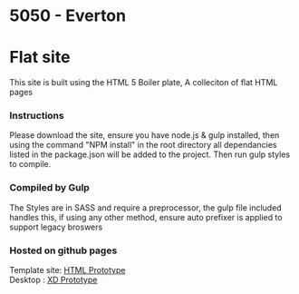 # 5050 - Everton
# Flat site
This site is built using the HTML 5 Boiler plate, A colleciton of flat HTML pages

### Instructions
Please download the site, ensure you have node.js & gulp installed, then using the command "NPM install" in the root directory all dependancies listed in the package.json will be added to the project. Then run gulp styles to compile.

### Compiled by Gulp
The Styles are in SASS and require a preprocessor, the gulp file included handles this, if using any other method, ensure auto prefixer is applied to support legacy broswers

### Hosted on github pages
Template site: [HTML Prototype](https://imaginatecreative.github.io/5050-lottery/)   
Desktop : [XD Prototype](https://xd.adobe.com/view/c0a8d0d7-a6b5-461b-74ae-55caa61fe81c-b699/)  

